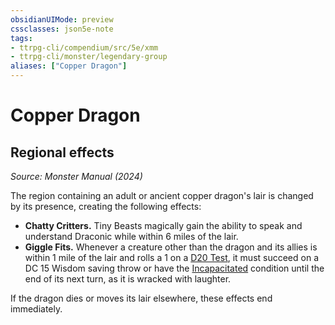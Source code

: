 ```yaml
---
obsidianUIMode: preview
cssclasses: json5e-note
tags:
- ttrpg-cli/compendium/src/5e/xmm
- ttrpg-cli/monster/legendary-group
aliases: ["Copper Dragon"]
---
```

# Copper Dragon

## Regional effects
_Source: Monster Manual (2024)_

The region containing an adult or ancient copper dragon's lair is changed by its presence, creating the following effects:

- **Chatty Critters.** Tiny Beasts magically gain the ability to speak and understand Draconic while within 6 miles of the lair.  
- **Giggle Fits.** Whenever a creature other than the dragon and its allies is within 1 mile of the lair and rolls a 1 on a [D20 Test](3-Compendium/rules/variant-rules/d20-test-xphb.md), it must succeed on a DC 15 Wisdom saving throw or have the [Incapacitated](3-Compendium/rules/conditions.md#Incapacitated) condition until the end of its next turn, as it is wracked with laughter.  

If the dragon dies or moves its lair elsewhere, these effects end immediately.